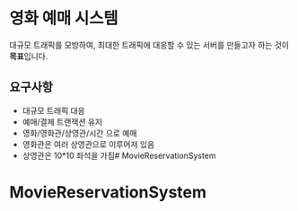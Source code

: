 # 영화 예매 시스템
대규모 트래픽를 모방하여, 최대한 트래픽에 대응할 수 있는 서버를 만들고자 하는 것이 **목표**입니다.

## 요구사항
- 대규모 트래픽 대응
- 예매/결제 트랜잭션 유지
- 영화/영화관/상영관/시간 으로 예매
- 영화관은 여러 상영관으로 이루어져 있음
- 상영관은 10*10 좌석을 가짐# MovieReservationSystem
# MovieReservationSystem
